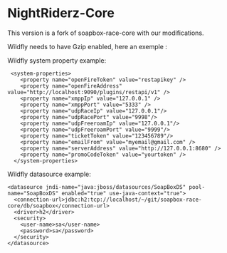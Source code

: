 # NightRiderz-Core
This version is a fork of soapbox-race-core with our modifications.

Wildfly needs to have Gzip enabled, here an exemple :
    <subsystem xmlns="urn:jboss:domain:undertow:3.1">
      <buffer-cache name="default" />
      <server name="default-server">
        <http-listener name="default" socket-binding="http" redirect-socket="https" enable-http2="true" />
        <https-listener name="https" socket-binding="https" security-realm="ApplicationRealm" enable-http2="true" />
        <host name="default-host" alias="localhost">
          <location name="/" handler="welcome-content" />
          <filter-ref name="server-header" />
          <filter-ref name="x-powered-by-header" />
          <filter-ref name="gzipFilter"
            predicate="exists['%{o,Content-Type}'] and regex[pattern='(?:application/javascript|text/css|text/html|text/xml|application/json|application/xml)(;.*)?', value=%{o,Content-Type}, full-match=true] and not min-content-size[10]" />
          <filter-ref name="Vary-header" />
        </host>
      </server>
      <servlet-container name="default">
        <jsp-config />
        <websockets />
      </servlet-container>
      <handlers>
        <file name="welcome-content" path="${jboss.home.dir}/welcome-content" />
      </handlers>
      <filters>
        <response-header name="server-header" header-name="Server" header-value="WildFly/10" />
        <response-header name="x-powered-by-header" header-name="X-Powered-By" header-value="Undertow/1" />
        <response-header name="Vary-header" header-name="Vary" header-value="Accept-Encoding" />
        <gzip name="gzipFilter" />
      </filters>
    </subsystem>
    
    
Wildfly system property example:

	 <system-properties>
	    <property name="openFireToken" value="restapikey" />
	    <property name="openFireAddress" value="http://localhost:9090/plugins/restapi/v1" />
	    <property name="xmppIp" value="127.0.0.1" />
	    <property name="xmppPort" value="5333" />
	    <property name="udpRaceIp" value="127.0.0.1"/>
        <property name="udpRacePort" value="9998"/>
        <property name="udpFreeroamIp" value="127.0.0.1"/>
        <property name="udpFreeroamPort" value="9999"/>
        <property name="ticketToken" value="123456789"/>
        <property name="emailFrom" value="myemail@gmail.com" />
        <property name="serverAddress" value="http://127.0.0.1:8680" />
        <property name="promoCodeToken" value="yourtoken" />
	  </system-properties>
	  
	  
Wildfly datasource example:

	<datasource jndi-name="java:jboss/datasources/SoapBoxDS" pool-name="SoapBoxDS" enabled="true" use-java-context="true">
	  <connection-url>jdbc:h2:tcp://localhost/~/git/soapbox-race-core/db/soapbox</connection-url>
	  <driver>h2</driver>
	  <security>
	    <user-name>sa</user-name>
	    <password>sa</password>
	  </security>
	</datasource>
